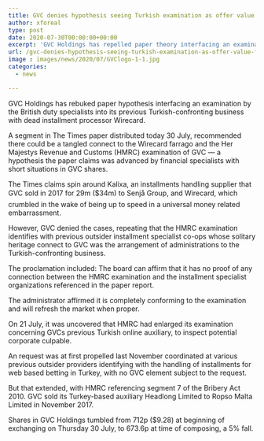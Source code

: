 ```yaml
---
title: GVC denies hypothesis seeing Turkish examination as offer value falls
author: xforeal 
type: post
date: 2020-07-30T00:00:00+00:00
excerpt: 'GVC Holdings has repelled paper theory interfacing an examination by the British assessment specialists into its previous Turkish-confronting business with ancient installment processor Wirecard '
url: /gvc-denies-hypothesis-seeing-turkish-examination-as-offer-value-falls/
image : images/news/2020/07/GVClogo-1-1.jpg
categories:
  - news

---
```

GVC Holdings has rebuked paper hypothesis interfacing an examination by the British duty specialists into its previous Turkish-confronting business with dead installment processor Wirecard. 

A segment in The Times paper distributed today 30 July, recommended there could be a tangled connect to the Wirecard farrago and the Her Majestys Revenue and Customs (HMRC) examination of GVC &#8212; a hypothesis the paper claims was advanced by financial specialists with short situations in GVC shares. 

The Times claims spin around Kalixa, an installments handling supplier that GVC sold in 2017 for 29m ($34m) to Senjå Group, and Wirecard, which crumbled in the wake of being up to speed in a universal money related embarrassment. 

However, GVC denied the cases, repeating that the HMRC examination identifies with previous outsider installment specialist co-ops whose solitary heritage connect to GVC was the arrangement of administrations to the Turkish-confronting business. 

The proclamation included: The board can affirm that it has no proof of any connection between the HMRC examination and the installment specialist organizations referenced in the paper report. 

The administrator affirmed it is completely conforming to the examination and will refresh the market when proper. 

On 21 July, it was uncovered that HMRC had enlarged its examination concerning GVCs previous Turkish online auxiliary, to inspect potential corporate culpable. 

An request was at first propelled last November coordinated at various previous outsider providers identifying with the handling of installments for web based betting in Turkey, with no GVC element subject to the request. 

But that extended, with HMRC referencing segment 7 of the Bribery Act 2010. GVC sold its Turkey-based auxiliary Headlong Limited to Ropso Malta Limited in November 2017. 

Shares in GVC Holdings tumbled from 712p ($9.28) at beginning of exchanging on Thursday 30 July, to 673.6p at time of composing, a 5&percnt; fall.